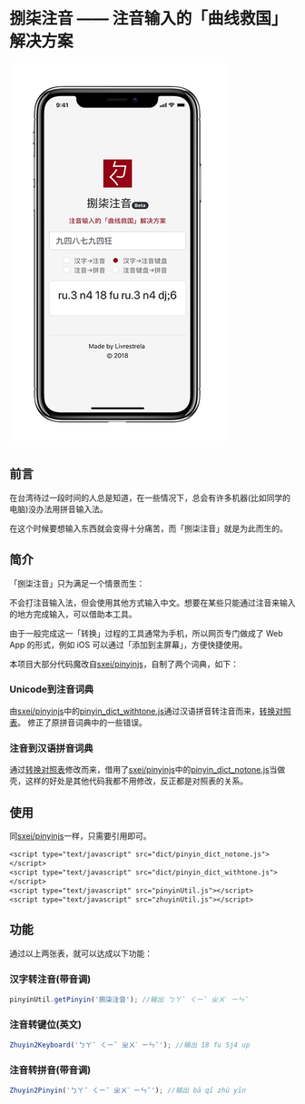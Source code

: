 # 捌柒注音 —— 注音输入的「曲线救国」解决方案
![image](https://github.com/signxer/zhuyin87/raw/master/images/small.jpg)

## 前言
在台湾待过一段时间的人总是知道，在一些情况下，总会有许多机器(比如同学的电脑)没办法用拼音输入法。

在这个时候要想输入东西就会变得十分痛苦，而「捌柒注音」就是为此而生的。

## 简介
「捌柒注音」只为满足一个情景而生：

不会打注音输入法，但会使用其他方式输入中文。想要在某些只能通过注音来输入的地方完成输入，可以借助本工具。

由于一般完成这一「转换」过程的工具通常为手机，所以网页专门做成了 Web App 的形式，例如 iOS 可以通过「添加到主屏幕」，方便快捷使用。

本项目大部分代码魔改自[sxei/pinyinjs](https://github.com/sxei/pinyinjs)，自制了两个词典，如下：

### Unicode到注音词典
由[sxei/pinyinjs](https://github.com/sxei/pinyinjs)中的[pinyin_dict_withtone.js](https://github.com/sxei/pinyinjs/blob/master/dict/pinyin_dict_withtone.js)通过汉语拼音转注音而来，[转换对照表](http://www.mandarintools.com/pychart.html)。
修正了原拼音词典中的一些错误。

### 注音到汉语拼音词典
通过[转换对照表](http://www.mandarintools.com/pychart.html)修改而来，借用了[sxei/pinyinjs](https://github.com/sxei/pinyinjs)中的[pinyin_dict_notone.js](https://github.com/sxei/pinyinjs/blob/master/dict/pinyin_dict_notone.js)当做壳，这样的好处是其他代码我都不用修改，反正都是对照表的关系。

## 使用
同[sxei/pinyinjs](https://github.com/sxei/pinyinjs)一样，只需要引用即可。
```
<script type="text/javascript" src="dict/pinyin_dict_notone.js"></script>
<script type="text/javascript" src="dict/pinyin_dict_withtone.js"></script>
<script type="text/javascript" src="pinyinUtil.js"></script>
<script type="text/javascript" src="zhuyinUtil.js"></script>
```

## 功能
通过以上两张表，就可以达成以下功能：

### 汉字转注音(带音调)
```javascript
pinyinUtil.getPinyin('捌柒注音'); //输出 ㄅㄚˉ ㄑㄧˉ ㄓㄨˋ ㄧㄣˉ
```

### 注音转键位(英文)
```javascript
Zhuyin2Keyboard('ㄅㄚˉ ㄑㄧˉ ㄓㄨˋ ㄧㄣˉ'); //输出 18 fu 5j4 up
```

### 注音转拼音(带音调)
```javascript
Zhuyin2Pinyin('ㄅㄚˉ ㄑㄧˉ ㄓㄨˋ ㄧㄣˉ'); //输出 bā qī zhù yīn
```

